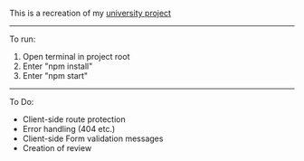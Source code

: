 This is a recreation of my [university project](https://github.com/JonathanMSifleet/GameReviewWebsite)

*******************
To run:

1. Open terminal in project root
2. Enter "npm install"
3. Enter "npm start"

*******************

To Do:
- Client-side route protection
- Error handling (404 etc.)
- Client-side Form validation messages
- Creation of review
